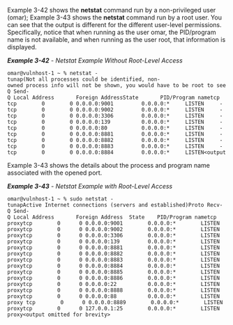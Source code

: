 Example 3-42 shows the **netstat** command run by a non-privileged user (omar); Example 3-43 shows the **netstat** command run by a root user. You can see that the output is different for the different user-level permissions. Specifically, notice that when running as the user omar, the PID/program name is not available, and when running as the user root, that information is displayed.

**_Example 3-42_** _-_ _Netstat Example Without Root-Level Access_

```
omar@vulnhost-1 ~ % netstat -tunap(Not all processes could be identified, non-owned process info will not be shown, you would have to be root to see it all.)Active Internet connections (servers and established)Proto Recv-Q Send-Q Local Address       Foreign AddressState       PID/Program nametcp        0        0 0.0.0.0:9000         0.0.0.0:*     LISTEN     -tcp        0        0 0.0.0.0:9001         0.0.0.0:*     LISTEN     -tcp        0        0 0.0.0.0:9002         0.0.0.0:*     LISTEN     -tcp        0        0 0.0.0.0:3306         0.0.0.0:*     LISTEN     -tcp        0        0 0.0.0.0:139          0.0.0.0:*     LISTEN     -tcp        0        0 0.0.0.0:80           0.0.0.0:*     LISTEN     -tcp        0        0 0.0.0.0:8881         0.0.0.0:*     LISTEN     -tcp        0        0 0.0.0.0:8882         0.0.0.0:*     LISTEN     -tcp        0        0 0.0.0.0:8883         0.0.0.0:*     LISTEN     -tcp        0        0 0.0.0.0:8884         0.0.0.0:*     LISTEN<output omitted for brevity>
```

Example 3-43 shows the details about the process and program name associated with the opened port.

**_Example 3-43_** _-_ _Netstat Example with Root-Level Access_
```
omar@vulnhost-1 ~ % sudo netstat -tunapActive Internet connections (servers and established)Proto Recv-Q Send-Q Local Address       Foreign Address  State    PID/Program nametcp        0      0 0.0.0.0:9000        0.0.0.0:*        LISTEN   1076/docker-proxytcp        0      0 0.0.0.0:9001        0.0.0.0:*        LISTEN   762/docker-proxytcp        0      0 0.0.0.0:9002        0.0.0.0:*        LISTEN   1287/docker-proxytcp        0      0 0.0.0.0:3306        0.0.0.0:*        LISTEN   1095/docker-proxytcp        0      0 0.0.0.0:139         0.0.0.0:*        LISTEN   247/smbdtcp        0      0 0.0.0.0:80          0.0.0.0:*        LISTEN   506/docker-proxytcp        0      0 0.0.0.0:8881        0.0.0.0:*        LISTEN   831/docker-proxytcp        0      0 0.0.0.0:8882        0.0.0.0:*        LISTEN   530/docker-proxytcp        0      0 0.0.0.0:8883        0.0.0.0:*        LISTEN   702/docker-proxytcp        0      0 0.0.0.0:8884        0.0.0.0:*        LISTEN   1133/docker-proxytcp        0      0 0.0.0.0:8885        0.0.0.0:*        LISTEN   989/docker-proxytcp        0      0 0.0.0.0:8886        0.0.0.0:*        LISTEN   604/docker-proxytcp        0      0 0.0.0.0:22          0.0.0.0:*        LISTEN   161/sshdtcp        0      0 0.0.0.0:8887        0.0.0.0:*        LISTEN   1163/docker-proxytcp        0      0 0.0.0.0:8888        0.0.0.0:*        LISTEN   494/docker-proxytcp        0      0 0.0.0.0:88          0.0.0.0:*        LISTEN   482/docker-proxy tcp        0      0 0.0.0.0:8889        0.0.0.0:*        LISTEN   470/docker-proxytcp        0      0 127.0.0.1:25        0.0.0.0:*        LISTEN   338/mastertcp        0      0 0.0.0.0:445         0.0.0.0:*        LISTEN   247/smbdtcp        0      0 0.0.0.0:9090        0.0.0.0:*        LISTEN   819/docker-proxy<output omitted for brevity>
```